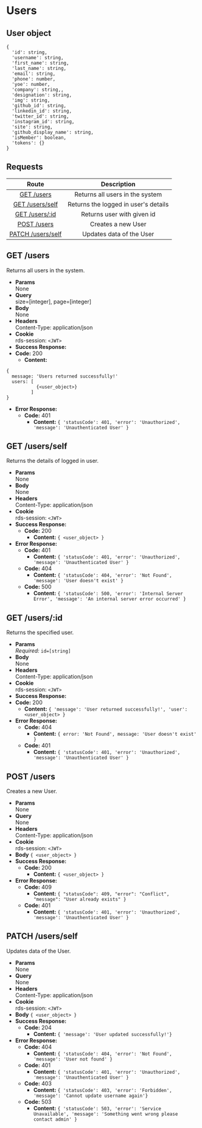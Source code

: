 # Users

## User object

```
{
  'id': string,
  'username': string,
  'first_name': string,
  'last_name': string,
  'email': string,
  'phone': number,
  'yoe': number,
  'company': string,,
  'designation': string,
  'img': string,
  'github_id': string,
  'linkedin_id': string,
  'twitter_id': string,
  'instagram_id': string,
  'site': string,
  'github_display_name': string,
  'isMember': boolean,
  'tokens': {}
}
```

## **Requests**

|                 Route                 |             Description              |
|:-------------------------------------:|:------------------------------------:|
|       [GET /users](#get-users)        |   Returns all users in the system    |
|   [GET /users/self](#get-usersSelf)   | Returns the logged in user's details |
|    [GET /users/:id](#get-usersid)     |      Returns user with given id      |
|      [POST /users](#post-users)       |          Creates a new User          |
| [PATCH /users/self](#patch-usersself) |       Updates data of the User       |


## **GET /users**

Returns all users in the system.

- **Params**  
  None
- **Query**  
  size=[integer], page=[integer]
- **Body**  
  None
- **Headers**  
  Content-Type: application/json
- **Cookie**  
  rds-session: `<JWT>`
- **Success Response:**
- **Code:** 200
  - **Content:**

```
{
  message: 'Users returned successfully!'
  users: [
           {<user_object>}
         ]
}
```

- **Error Response:**
  - **Code:** 401
    - **Content:** `{ 'statusCode': 401, 'error': 'Unauthorized', 'message': 'Unauthenticated User' }`

## **GET /users/self**

Returns the details of logged in user.

- **Params**  
  None
- **Body**  
  None
- **Headers**  
  Content-Type: application/json
- **Cookie**  
  rds-session: `<JWT>`
- **Success Response:**
  - **Code:** 200
    - **Content:** `{ <user_object> }`
- **Error Response:**
  - **Code:** 401
    - **Content:** `{ 'statusCode': 401, 'error': 'Unauthorized', 'message': 'Unauthenticated User' }`
  - **Code:** 404
    - **Content:** `{ 'statusCode': 404, 'error': 'Not Found', 'message': 'User doesn't exist' }`
  - **Code:** 500
    - **Content:** `{ 'statusCode': 500, 'error': 'Internal Server Error', 'message': 'An internal server error occurred' }`

## **GET /users/:id**

Returns the specified user.

- **Params**  
  _Required:_ `id=[string]`
- **Body**  
  None
- **Headers**  
  Content-Type: application/json
- **Cookie**  
  rds-session: `<JWT>`
- **Success Response:**
- **Code:** 200
  - **Content:** `{ 'message': 'User returned successfully!', 'user': <user_object> }`
- **Error Response:**
  - **Code:** 404
    - **Content:** `{ error: 'Not Found', message: 'User doesn't exist' }`
  - **Code:** 401
    - **Content:** `{ 'statusCode': 401, 'error': 'Unauthorized', 'message': 'Unauthenticated User' }`

## **POST /users**

Creates a new User.

- **Params**  
  None
- **Query**  
  None
- **Headers**  
  Content-Type: application/json
- **Cookie**  
  rds-session: `<JWT>`
- **Body** `{ <user_object> }`
- **Success Response:**
  - **Code:** 200
    - **Content:** `{ <user_object> }`
- **Error Response:**
  - **Code:** 409
    - **Content:** `{ "statusCode": 409, "error": "Conflict", "message": "User already exists" }`
  - **Code:** 401
    - **Content:** `{ 'statusCode': 401, 'error': 'Unauthorized', 'message': 'Unauthenticated User' }`

## **PATCH /users/self**

Updates data of the User.

- **Params**  
  None
- **Query**  
  None
- **Headers**  
  Content-Type: application/json
- **Cookie**  
  rds-session: `<JWT>`
- **Body** `{ <user_object> }`
- **Success Response:**
  - **Code:** 204
    - **Content:** `{ 'message': 'User updated successfully!'}`
- **Error Response:**
  - **Code:** 404
    - **Content:** `{ 'statusCode': 404, 'error': 'Not Found', 'message': 'User not found' }`
  - **Code:** 401
    - **Content:** `{ 'statusCode': 401, 'error': 'Unauthorized', 'message': 'Unauthenticated User' }`
  - **Code:** 403
    - **Content:** `{ 'statusCode': 403, 'error': 'Forbidden', 'message': 'Cannot update username again'}`
  - **Code:** 503
    - **Content:** `{ 'statusCode': 503, 'error': 'Service Unavailable', 'message': 'Something went wrong please contact admin' }`

